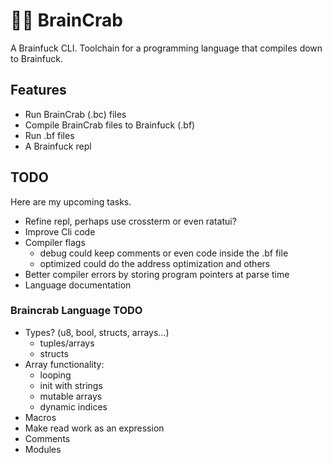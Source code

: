 # 🧠🦀 BrainCrab
A Brainfuck CLI. Toolchain for a programming language that compiles down to Brainfuck.

## Features
- Run BrainCrab (.bc) files
- Compile BrainCrab files to Brainfuck (.bf)
- Run .bf files
- A Brainfuck repl

## TODO
Here are my upcoming tasks.
- Refine repl, perhaps use crossterm or even ratatui?
- Improve Cli code
- Compiler flags
  - debug could keep comments or even code inside the .bf file
  - optimized could do the address optimization and others
- Better compiler errors by storing program pointers at parse time
- Language documentation

### Braincrab Language TODO
- Types? (u8, bool, structs, arrays...)
  - tuples/arrays
  - structs
- Array functionality:
  - looping
  - init with strings
  - mutable arrays
  - dynamic indices
- Macros
- Make read work as an expression
- Comments
- Modules